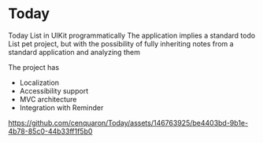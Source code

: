 # Today
Today List in UIKit programmatically
The application implies a standard todo List pet project, but with the possibility of fully inheriting notes from a standard application and analyzing them


The project has
- Localization
- Accessibility support
- MVC architecture
- Integration with Reminder




https://github.com/cenquaron/Today/assets/146763925/be4403bd-9b1e-4b78-85c0-44b33ff1f5b0

